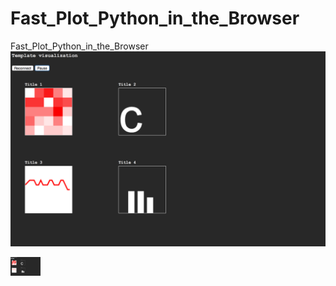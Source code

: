 # Fast_Plot_Python_in_the_Browser
Fast_Plot_Python_in_the_Browser
![alt tag](FastPlottingPython.png)


<img src="FastPlottingPython.png" width="48">
